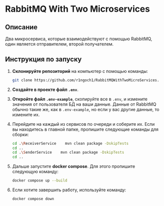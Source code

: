 
# RabbitMQ With Two Microservices

## Описание
Два микросервиса, которые взаимодействуют с помощью RabbitMQ, один является отправителем, второй получателем.

## Инструкция по запуску

1. **Склонируйте репозиторий** на компьютер с помощью команды:
    ```bash
    git clone https://github.com/r1ngoch1/RabbitMQWithTwoMicroServices.git
    ```

2. **Создайте в проекте файл `.env`**.

3. **Откройте файл `.env-example`**, скопируйте все в `.env`, и измените значения от пользователя БД на ваши данные. Данные от RabbitMQ обычно такие же, как в `.env-example`, но если у вас другие данные, то измените их.

4. Перейдите на каждый из сервисов по очереди и соберите их. Если вы находитесь в главной папке, пропишите следующие команды для сборки:
    ```bash
    cd .\ReceiverService    mvn clean package -DskipTests
    cd ..
    cd .\SenderService    mvn clean package -DskipTests
    cd ..
    ```

5. Дальше запустите **docker compose**. Для этого пропишите следующую команду:
    ```bash
    docker compose up --build
    ```

6. Если хотите завершить работу, используйте команду:
    ```bash
    docker compose down
    ```

